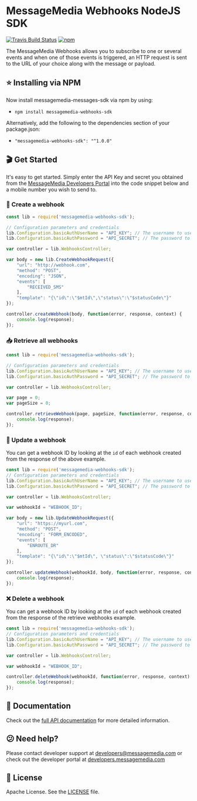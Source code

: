 # MessageMedia Webhooks NodeJS SDK
[![Travis Build Status](https://api.travis-ci.org/messagemedia/webhooks-nodejs-sdk.svg?branch=master)](https://travis-ci.org/messagemedia/webhooks-nodejs-sdk)
[![npm](https://badge.fury.io/js/messagemedia-webhooks-sdk.svg)](https://www.npmjs.com/package/messagemedia-webhooks-sdk)

The MessageMedia Webhooks allows you to subscribe to one or several events and when one of those events is triggered, an HTTP request is sent to the URL of your choice along with the message or payload.

## ⭐️ Installing via NPM
Now install messagemedia-messages-sdk via npm by using:
* `npm install messagemedia-webhooks-sdk`

Alternatively, add the following to the dependencies section of your package.json:
* `"messagemedia-webhooks-sdk": "^1.0.0"`

## 🎬 Get Started
It's easy to get started. Simply enter the API Key and secret you obtained from the [MessageMedia Developers Portal](https://developers.messagemedia.com) into the code snippet below and a mobile number you wish to send to.

### 🚀 Create a webhook
```javascript
const lib = require('messagemedia-webhooks-sdk');

// Configuration parameters and credentials
lib.Configuration.basicAuthUserName = "API_KEY"; // The username to use with basic authentication
lib.Configuration.basicAuthPassword = "API_SECRET"; // The password to use with basic authentication

var controller = lib.WebhooksController;

var body = new lib.CreateWebhookRequest({
    "url": "http://webhook.com",
    "method": "POST",
    "encoding": "JSON",
    "events": [
        "RECEIVED_SMS"
    ],
    "template": "{\"id\":\"$mtId\",\"status\":\"$statusCode\"}"
});

controller.createWebhook(body, function(error, response, context) {
    console.log(response);
});

```

### 📥 Retrieve all webhooks
```javascript
const lib = require('messagemedia-webhooks-sdk');

// Configuration parameters and credentials
lib.Configuration.basicAuthUserName = "API_KEY"; // The username to use with basic authentication
lib.Configuration.basicAuthPassword = "API_SECRET"; // The password to use with basic authentication

var controller = lib.WebhooksController;

var page = 0;
var pageSize = 0;

controller.retrieveWebhook(page, pageSize, function(error, response, context) {
    console.log(response);
});

```

### 🔄 Update a webhook
You can get a webhook ID by looking at the `id` of each webhook created from the response of the above example.
```javascript
const lib = require('messagemedia-webhooks-sdk');
// Configuration parameters and credentials
lib.Configuration.basicAuthUserName = "API_KEY"; // The username to use with basic authentication
lib.Configuration.basicAuthPassword = "API_SECRET"; // The password to use with basic authentication

var controller = lib.WebhooksController;

var webhookId = "WEBHOOK_ID";

var body = new lib.UpdateWebhookRequest({
    "url": "https://myurl.com",
    "method": "POST",
    "encoding": "FORM_ENCODED",
    "events": [
        "ENROUTE_DR"
    ],
    "template": "{\"id\":\"$mtId\", \"status\":\"$statusCode\"}"
});

controller.updateWebhook(webhookId, body, function(error, response, context) {
    console.log(response);
});

```

### ❌ Delete a webhook
You can get a webhook ID by looking at the `id` of each webhook created from the response of the retrieve webhooks example.
```javascript
const lib = require('messagemedia-webhooks-sdk');
// Configuration parameters and credentials
lib.Configuration.basicAuthUserName = "API_KEY"; // The username to use with basic authentication
lib.Configuration.basicAuthPassword = "API_SECRET"; // The password to use with basic authentication

var controller = lib.WebhooksController;

var webhookId = "WEBHOOK_ID";

controller.deleteWebhook(webhookId, function(error, response, context) {
    console.log(response);
});

```

## 📕 Documentation
Check out the [full API documentation](DOCUMENTATION.md) for more detailed information.

## 😕 Need help?
Please contact developer support at developers@messagemedia.com or check out the developer portal at [developers.messagemedia.com](https://developers.messagemedia.com/)

## 📃 License
Apache License. See the [LICENSE](LICENSE) file.
